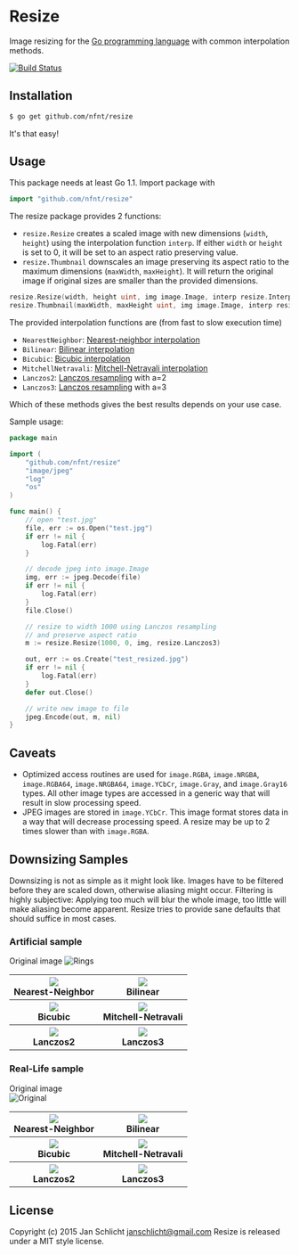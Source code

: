 Resize
======

Image resizing for the [Go programming language](http://golang.org) with common interpolation methods.

[![Build Status](https://travis-ci.org/nfnt/resize.svg)](https://travis-ci.org/nfnt/resize)

Installation
------------

```bash
$ go get github.com/nfnt/resize
```

It's that easy!

Usage
-----

This package needs at least Go 1.1. Import package with

```go
import "github.com/nfnt/resize"
```

The resize package provides 2 functions:

* `resize.Resize` creates a scaled image with new dimensions (`width`, `height`) using the interpolation function `interp`.
  If either `width` or `height` is set to 0, it will be set to an aspect ratio preserving value.
* `resize.Thumbnail` downscales an image preserving its aspect ratio to the maximum dimensions (`maxWidth`, `maxHeight`).
  It will return the original image if original sizes are smaller than the provided dimensions.

```go
resize.Resize(width, height uint, img image.Image, interp resize.InterpolationFunction) image.Image
resize.Thumbnail(maxWidth, maxHeight uint, img image.Image, interp resize.InterpolationFunction) image.Image
```

The provided interpolation functions are (from fast to slow execution time)

- `NearestNeighbor`: [Nearest-neighbor interpolation](http://en.wikipedia.org/wiki/Nearest-neighbor_interpolation)
- `Bilinear`: [Bilinear interpolation](http://en.wikipedia.org/wiki/Bilinear_interpolation)
- `Bicubic`: [Bicubic interpolation](http://en.wikipedia.org/wiki/Bicubic_interpolation)
- `MitchellNetravali`: [Mitchell-Netravali interpolation](http://dl.acm.org/citation.cfm?id=378514)
- `Lanczos2`: [Lanczos resampling](http://en.wikipedia.org/wiki/Lanczos_resampling) with a=2
- `Lanczos3`: [Lanczos resampling](http://en.wikipedia.org/wiki/Lanczos_resampling) with a=3

Which of these methods gives the best results depends on your use case.

Sample usage:

```go
package main

import (
	"github.com/nfnt/resize"
	"image/jpeg"
	"log"
	"os"
)

func main() {
	// open "test.jpg"
	file, err := os.Open("test.jpg")
	if err != nil {
		log.Fatal(err)
	}

	// decode jpeg into image.Image
	img, err := jpeg.Decode(file)
	if err != nil {
		log.Fatal(err)
	}
	file.Close()

	// resize to width 1000 using Lanczos resampling
	// and preserve aspect ratio
	m := resize.Resize(1000, 0, img, resize.Lanczos3)

	out, err := os.Create("test_resized.jpg")
	if err != nil {
		log.Fatal(err)
	}
	defer out.Close()

	// write new image to file
	jpeg.Encode(out, m, nil)
}
```

Caveats
-------

* Optimized access routines are used for `image.RGBA`, `image.NRGBA`, `image.RGBA64`, `image.NRGBA64`, `image.YCbCr`, `image.Gray`, and `image.Gray16` types. All other image types are accessed in a generic way that will result in slow processing speed.
* JPEG images are stored in `image.YCbCr`. This image format stores data in a way that will decrease processing speed. A resize may be up to 2 times slower than with `image.RGBA`. 


Downsizing Samples
-------

Downsizing is not as simple as it might look like. Images have to be filtered before they are scaled down, otherwise aliasing might occur.
Filtering is highly subjective: Applying too much will blur the whole image, too little will make aliasing become apparent.
Resize tries to provide sane defaults that should suffice in most cases.

### Artificial sample

Original image
![Rings](http://nfnt.github.com/img/rings_lg_orig.png)

<table>
<tr>
<th><img src="http://nfnt.github.com/img/rings_300_NearestNeighbor.png" /><br>Nearest-Neighbor</th>
<th><img src="http://nfnt.github.com/img/rings_300_Bilinear.png" /><br>Bilinear</th>
</tr>
<tr>
<th><img src="http://nfnt.github.com/img/rings_300_Bicubic.png" /><br>Bicubic</th>
<th><img src="http://nfnt.github.com/img/rings_300_MitchellNetravali.png" /><br>Mitchell-Netravali</th>
</tr>
<tr>
<th><img src="http://nfnt.github.com/img/rings_300_Lanczos2.png" /><br>Lanczos2</th>
<th><img src="http://nfnt.github.com/img/rings_300_Lanczos3.png" /><br>Lanczos3</th>
</tr>
</table>

### Real-Life sample

Original image  
![Original](http://nfnt.github.com/img/IMG_3694_720.jpg)

<table>
<tr>
<th><img src="http://nfnt.github.com/img/IMG_3694_300_NearestNeighbor.png" /><br>Nearest-Neighbor</th>
<th><img src="http://nfnt.github.com/img/IMG_3694_300_Bilinear.png" /><br>Bilinear</th>
</tr>
<tr>
<th><img src="http://nfnt.github.com/img/IMG_3694_300_Bicubic.png" /><br>Bicubic</th>
<th><img src="http://nfnt.github.com/img/IMG_3694_300_MitchellNetravali.png" /><br>Mitchell-Netravali</th>
</tr>
<tr>
<th><img src="http://nfnt.github.com/img/IMG_3694_300_Lanczos2.png" /><br>Lanczos2</th>
<th><img src="http://nfnt.github.com/img/IMG_3694_300_Lanczos3.png" /><br>Lanczos3</th>
</tr>
</table>


License
-------

Copyright (c) 2015 Jan Schlicht <janschlicht@gmail.com>
Resize is released under a MIT style license.
